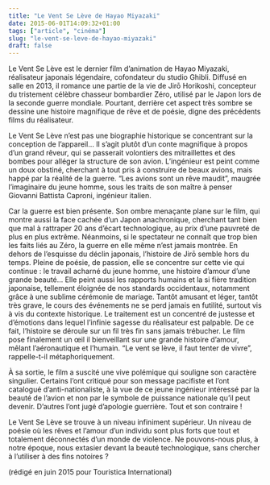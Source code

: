 ```yaml
---
title: "Le Vent Se Lève de Hayao Miyazaki"
date: 2015-06-01T14:09:32+01:00
tags: ["article", "cinéma"]
slug: "le-vent-se-leve-de-hayao-miyazaki"
draft: false
---
```


Le Vent Se Lève est le dernier film d’animation de Hayao Miyazaki, réalisateur japonais légendaire, cofondateur du studio Ghibli. Diffusé en salle en 2013, il romance une partie de la vie de Jirō Horikoshi, concepteur du tristement célèbre chasseur bombardier Zéro, utilisé par le Japon lors de la seconde guerre mondiale. Pourtant, derrière cet aspect très sombre se dessine une histoire magnifique de rêve et de poésie, digne des précédents films du réalisateur.

Le Vent Se Lève n’est pas une biographie historique se concentrant sur la conception de l’appareil… Il s’agit plutôt d’un conte magnifique à propos d’un grand rêveur, qui se passerait volontiers des mitraillettes et des bombes pour alléger la structure de son avion. L’ingénieur est peint comme un doux obstiné, cherchant à tout pris à construire de beaux avions, mais happé par la réalité de la guerre. “Les avions sont un rêve maudit”, maugrée l’imaginaire du jeune homme, sous les traits de son maître à penser Giovanni Battista Caproni, ingénieur italien.


Car la guerre est bien présente. Son ombre menaçante plane sur le film, qui montre aussi la face cachée d’un Japon anachronique, cherchant tant bien que mal à rattraper 20 ans d’écart technologique, au prix d’une pauvreté de plus en plus extrême. Néanmoins, si le spectateur ne connaît que trop bien les faits liés au Zéro, la guerre en elle même n’est jamais montrée. En dehors de l’esquisse du déclin japonais, l’histoire de Jirō semble hors du temps. Pleine de poésie, de passion, elle se concentre sur cette vie qui continue : le travail acharné du jeune homme, une histoire d’amour d’une grande beauté… Elle peint aussi les rapports humains et la si fière tradition japonaise, tellement éloignée de nos standards occidentaux, notamment grâce à une sublime cérémonie de mariage. Tantôt amusant et léger, tantôt très grave, le cours des événements ne se perd jamais en futilité, surtout vis à vis du contexte historique. Le traitement est un concentré de justesse et d’émotions dans lequel l’infinie sagesse du réalisateur est palpable. De ce fait, l’histoire se déroule sur un fil très fin sans jamais trébucher. Le film pose finalement un œil il bienveillant sur une grande histoire d’amour, mêlant l’aéronautique et l’humain. “Le vent se lève, il faut tenter de vivre”, rappelle-t-il métaphoriquement.


À sa sortie, le film a suscité une vive polémique qui souligne son caractère singulier. Certains l’ont critiqué pour son message pacifiste et l’ont catalogué d’anti-nationaliste, à la vue de ce jeune ingénieur intéressé par la beauté de l’avion et non par le symbole de puissance nationale qu’il peut devenir. D’autres l’ont jugé d’apologie guerrière. Tout et son contraire !

Le Vent Se Lève se trouve à un niveau infiniment supérieur. Un niveau de poésie où les rêves et l’amour d’un individu sont plus forts que tout et totalement déconnectés d’un monde de violence. Ne pouvons-nous plus, à notre époque, nous extasier devant la beauté technologique, sans chercher à l’utiliser à des fins notoires ?

(rédigé en juin 2015 pour Touristica International)
